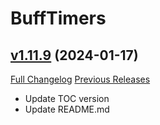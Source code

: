 # BuffTimers

## [v1.11.9](https://github.com/sandervspl/BuffTimers/tree/v1.11.9) (2024-01-17)
[Full Changelog](https://github.com/sandervspl/BuffTimers/compare/v1.11.8...v1.11.9) [Previous Releases](https://github.com/sandervspl/BuffTimers/releases)

- Update TOC version  
- Update README.md  
